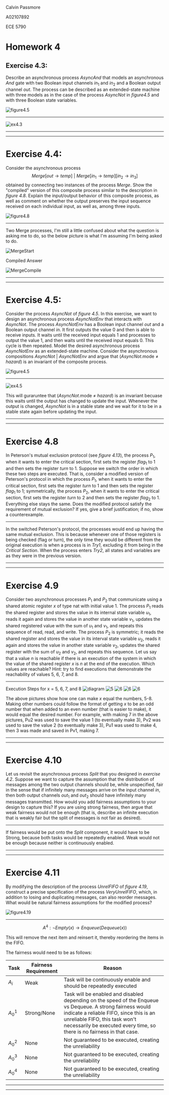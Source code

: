 Calvin Passmore

A02107892

ECE 5790

# Homework 4

## Exercise 4.3:
Describe an asynchronous process *AsyncAnd* that models an asynchronous *And* gate with two Boolean input channels $in_1$ and $in_2$ and a Boolean output channel $out$. The process can be described as an extended-state machine with three models as in the case of the process *AsyncNot* in *figure4.5* and with three Boolean state variables.

![figure4.5](./figure2.5.png)

---

![ex4.3](./ex4.3.drawio.png)

---
---

# Exercise 4.4:
Consider the asynchronous process
$$ Merge[out \rightarrow temp]\ |\ Merge[in_1 \rightarrow temp][in_2 \rightarrow in_3] $$
obtained by connecting two instances of the process *Merge*. Show the "compiled" version of this composite process similar to the description in *figure 4.8*. Explain the input/output behavior of this composite process, as well as comment on whether the output preserves the input sequence received on each individual input, as well as, among three inputs.

![figure4.8](./figure4.8.png)

---

Two Merge processes, I'm still a little confused about what the question is asking me to do, so the below picture is what I'm assuming I'm being asked to do.

![MergeStart](./ex4.4_start.drawio.png)

Compiled Answer

![MergeCompile](./ex4.4.drawio.png)

---
---

# Exercise 4.5:
Consider the process *AsyncNot* of *figure 4.5*.
In this exercise, we want to design an asynchronous process *AsyncNotEnv* that interacts with *AsyncNot*.
The process *AsyncNotEnv* has a Boolean input channel *out* and a Boolean output channel *in*.
It first outputs the value 0 and then is able to receive inputs.
It waits until the received input equals 1 and processes to output the value 1, and then waits until the received input equals 0.
This cycle is then repeated.
Model the desired asynchronous process *AsyncNotEnv* as an extended-state machine.
Consider the asynchronous compositions *AsyncNot* | *AsyncNotEnv* and argue that (*AsyncNot*.mode $\neq$ *hazard*) is an invariant of the composite process.

![figure4.5](./figure4.5.png)

---

![ex4.5](./ex4.5.drawio.png)

This will guraruntee that (*AsyncNot*.mode $\neq$ *hazard*) is an invariant becuase this waits until the output has changed to update the input. Whenever the output is changed, *AsyncNot* is in a stable state and we wait for it to be in a stable state again before updating the input.

---
---

# Exercise 4.8
In Peterson's mutual exclusion protocol (see *figure 4.13*), the process $P_1$, when it wants to enter the critical section, first sets the register $flag_1$ to 1 and then sets the register *turn* to 1. Suppose we switch the order in which these two steps are executed. That is, consider a modified version of Peterson's protocol in which the process $P_1$, when it wants to enter the critical section, first sets the register *turn* to 1 and then sets the register $flag_1$ to 1; symmetrically, the process $P_2$, when it wants to enter the critical section, first sets the register *turn* to 2 and then sets the register $flag_2$ to 1. Everything else stays the same. Does the modified protocol satisfy the requirement of mutual exclusion? If yes, give a brief justification; if no, show a counterexample.

---

In the switched Peterson's protocol, the processes would end up having the same mutual exclusion. This is because whenever one of those registers is being checked (flag or turn), the only time they would be different from the original execution is when a process is in *Try1*, excluding it from being in the *Critical Section*. When the process enters *Try2*, all states and variables are as they were in the previous version.

---
---

# Exercise 4.9

Consider two asynchronous processes $P_1$ and $P_2$ that communicate using a shared atomic register $x$ of type nat with initial value 1. The process $P_1$ reads the shared register and stores the value in its internal state variable $u_1$, reads it again and stores the value in another state variable $v_1$, updates the shared registered value with the sum of $u_1$ and $v_1$, and repeats this sequence of read, read, and write. The process $P_2$ is symmetric; it reads the shared register and stores the value in its interval state variable $u_2$, reads it again and stores the value in another state variable $v_2$, updates the shared register with the sum of $u_2$ and $v_2$, and repeats this sequence. Let us say that a value $n$ is reachable if there is an execution of the system in which the value of the shared register $x$ is $n$ at the end of the execution. Which values are reachable? Hint: try to find executions that demonstrate the reachability of values 5, 6, 7, and 8.

---

Execution Steps for x = 5, 6, 7, and 8
![diagram](./ex4.9.drawio.png)
![5](./ex_49_5.png)
![6](./ex_49_6.png)
![6](./ex_49_7.png)
![6](./ex_49_8.png)

The above pictures show how one can make $x$ equal the numbers, 5-8. Making other numbers could follow the format of getting $x$ to be an odd number that when added to an even number (that is easier to make), it would equal the desired number. For example, with making 7 in the above pictures, Pu2 was used to save the value 1 (to eventually make 3), Pv2 was used to save the value 2 (to eventually make 3), Pu1 was used to make 4, then 3 was made and saved in Pv1, making 7.

---
---

# Exercise 4.10
Let us revisit the asynchronous process *Split* that you designed in *exercise 4.2*. Suppose we want to capture the assumption that the distribution of messages among the two output channels should be, while unspecified, fair in the sense that if infinitely many messages arrive on the input channel *in*, then both output channels $out_1$ and $out_2$ should have infinitely many messages transmitted. How would you add fairness assumptions to your design to capture this? If you are using strong fairness, then argue that weak fairness would not be enough (that is, describe an infinite execution that is weakly fair but the split of messages is not fair as desired).

---

If fairness would be put onto the *Split* component, it would have to be Strong, because both tasks would be repeatedly enabled. Weak would not be enough because neither is continuously enabled.

---
---

# Exercise 4.11
By modifying the description of the process *UnrelFIFO* of *figure 4.19*, construct a precise specification of the process *VeryUnrelFIFO*, which, in addition to losing and duplicating messages, can also reorder messages. What would be natural fairness assumptions for the modified process?

![figure4.19](./figure4.19.png)

---

$$ A^4 : \neg Empty(x) \rightarrow Enqueue(Dequeue(x)) $$

This will remove the next item and reinsert it, thereby reordering the items in the FIFO.

The fairness would need to be as follows:

| Task  | Fairness Requirement | Reason |
|-------|----------------------|--------|
| $A_i$ | Weak | Task will be continuously enable and should be repeatedly executed
| $A_0^1$ | Strong/None | Task will be enabled and disabled depending on the speed of the Enqueue vs Dequeue. A strong fairness would indicate a reliable FIFO, since this is an unreliable FIFO, this task won't necessarily be executed every time, so there is no fairness in that case.
| $A_0^2$ | None | Not guaranteed to be executed, creating the unreliability
| $A_0^3$ | None | Not guaranteed to be executed, creating the unreliability
| $A_0^4$ | None | Not guaranteed to be executed, creating the unreliability

---
----

